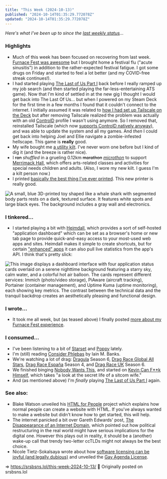 ```yaml
---
title: "This Week (2024-10-13)"
published: "2024-10-14T01:35:29.772078Z"
updated: "2024-10-14T01:35:29.772078Z"
---
```


*Here's what I've been up to since the [last weekly status](/this-week-2024-10-06)...*

### Highlights

- Much of this week has been focused on recovering from last week. [Furnace Fest was awesome](/the-end-of-an-era-furnace-fest-2024/) but I brought home a festival flu ("acute sinusitis") in addition to the rather-expected festival fatigue. I got some drugs on Friday and started to feel a lot better (and my COVID-free streak continues!).
- I had started playing [The Last of Us Part I](https://store.steampowered.com/app/1888930/The_Last_of_Us_Part_I/) back before I really ramped up my job search (and then started playing the far-less-entertaining ATS game). Now that I'm kind of settled in at the new gig I thought I would get back into The Last Of Us... but when I powered on my Steam Deck for the first time in a few months I found that it couldn't connect to the internet. I initially assumed it was related to [how I had set up Tailscale on the Deck](https://github.com/tailscale-dev/deck-tailscale) but after removing Tailscale realized the problem was actually with an old [ControlD](https://controld.com/) profile I wasn't using anymore. So I removed that, reinstalled Tailscale (which now [supports ControlD natively anyway](https://docs.controld.com/docs/tailscale-integration)), and was able to update the system and all my games. And *then* I could get back into helping Joel and Ellie navigate a zombie-infested hellscape. This game is **really** good.
- My wife bought me [a utility kilt](https://www.damnnearkiltem.com/products/greenhorn-utility-kilt-black). I've never worn one before but I kind of dig it (and the breeze is rather nice).
- I <del>ran</del> *shuffled* in a grueling 0.12km <del>marathon</del> [*microthon*](https://merrimackhall.com/rocket-city-microthon/) to support [Merrimack Hall](https://merrimackhall.com/), which offers arts-related classes and activities for special needs children and adults. (Also, I wore my new kilt. I guess I'm a kilt person now.)
- I printed [basically the best thing I've ever printed](https://makerworld.com/en/models/595107). This new printer is really good.

![A small, blue 3D-printed toy shaped like a whale shark with segmented body parts rests on a dark, textured surface. It features white spots and large black eyes. The background includes a gray wall and electronics.](https://bear-images.sfo2.cdn.digitaloceanspaces.com/jbowdre/b7c220bdb2333414.webp)

### I tinkered...

- I started playing a bit with [Heimdall](https://heimdall.site/), which provides a sort of self-hosted "application dashboard" which can be set as a browser's home or new tab page to provide quick-and-easy access to your most-used web apps and sites. Heimdall makes it simple to create shortcuts, but for certain ["enhanced" apps](https://apps.heimdall.site/applications/enhanced) it can also pull live statistics from the app's API. I think that's pretty slick:

![This image displays a dashboard interface with four application status cards overlaid on a serene nighttime background featuring a starry sky, calm water, and a colorful hot air balloon. The cards represent different services: Immich (photo/video storage), PiAware (aircraft tracking), Portainer (container management), and Uptime Kuma (uptime monitoring), each showing key metrics. The contrast between the technical data and the tranquil backdrop creates an aesthetically pleasing and functional design.](https://bear-images.sfo2.cdn.digitaloceanspaces.com/jbowdre/29-1.webp)

### I wrote...

- It took me all week, but (as teased above) I finally posted [more about my Furnace Fest experience](/the-end-of-an-era-furnace-fest-2024/).

### I consumed...

- I've been listening to a bit of [Starset](https://musicthread.app/link/2nIChlVFb3OK1t1rruR46K7IYaK) and [Poppy](https://musicthread.app/link/2nOs88GsqtX5kLSJrzLxCj9Z0gq) lately.
- I'm (still) reading [Consider Phlebas](https://app.thestorygraph.com/books/0c71176b-7de6-4f30-9462-aebeecf944a0) by Iain M. Banks.
- We're watching a lot of drag: [Dragula](https://www.imdb.com/title/tt6289132/) Season 6, [Drag Race Global All Stars](https://www.imdb.com/title/tt32919055/), [Drag Race España](https://www.imdb.com/title/tt13606528/) Season 4, and [Drag Race UK](https://www.imdb.com/title/tt9780442/) Season 6.
- We finished binging [Nobody Wants This](https://www.imdb.com/title/tt26933824/), and started on [Kevin Can F\*\*k Himself](https://www.imdb.com/title/tt9257258/), which takes "a look at the secret life of a sitcom wife."
- And (as mentioned above) I'm *finally* playing [The Last of Us Part I](https://store.steampowered.com/app/1888930/The_Last_of_Us_Part_I/) again.

### See also:

- Blake Watson unveiled his [HTML for People](https://htmlforpeople.com/) project which explains how normal people can create a website with HTML. If you've always wanted to make a website but didn't know how to get started, this will help.
- The internet panicked a bit over Gareth Edwards' post, [The Disappearance of an Internet Domain](https://every.to/p/the-disappearance-of-an-internet-domain), which pointed out how political restructuring in the real world might have serious implications for the digital one. However this plays out in reality, it should be a (another) wake-up call that trendy two-letter ccTLDs might not always be the best choice.
- Nicole Tietz-Sokalsaya wrote about how [software licensing can be joyful (and legally dubious)](https://ntietz.com/blog/licensing-joy-gal/) and unveiled the [Gay Agenda License](https://gal.gay/).

=> https://srsbsns.lol/this-week-2024-10-13/ 📡 Originally posted on srsbsns.lol